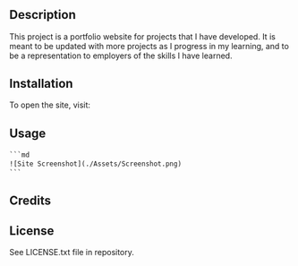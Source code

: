 # <Portfolio Site>

## Description

This project is a portfolio website for projects that I have developed.  It is meant to be updated with more projects as I progress in my learning, and to be a representation to employers of the skills I have learned.


## Installation

To open the site, visit: 
## Usage

    ```md
    ![Site Screenshot](./Assets/Screenshot.png)
    ```

## Credits


## License

See LICENSE.txt file in repository.
